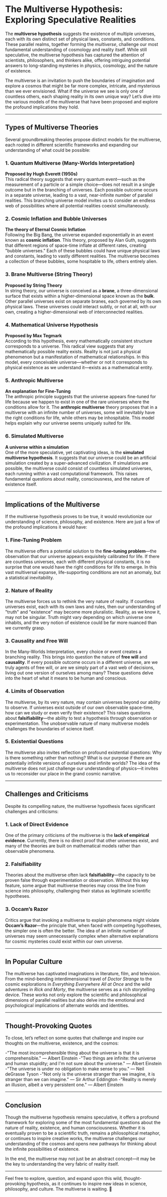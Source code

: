 # The Multiverse Hypothesis: Exploring Speculative Realities

The **multiverse hypothesis** suggests the existence of multiple universes, each with its own distinct set of physical laws, constants, and conditions. These parallel realms, together forming the *multiverse*, challenge our most fundamental understanding of cosmology and reality itself. While still speculative, the multiverse hypothesis has captured the attention of scientists, philosophers, and thinkers alike, offering intriguing potential answers to long-standing mysteries in physics, cosmology, and the nature of existence.

The multiverse is an invitation to push the boundaries of imagination and explore a cosmos that might be far more complex, intricate, and mysterious than we ever envisioned. What if the universe we see is only one of countless others, each shaping reality in its own unique way? Let’s dive into the various models of the multiverse that have been proposed and explore the profound implications they hold.

---

## Types of Multiverse Theories

Several groundbreaking theories propose distinct models for the multiverse, each rooted in different scientific frameworks and expanding our understanding of what could be possible:

### 1. Quantum Multiverse (Many-Worlds Interpretation)
**Proposed by Hugh Everett (1950s)**  
This radical theory suggests that every quantum event—such as the measurement of a particle or a simple choice—does not result in a single outcome but in the branching of universes. Each possible outcome occurs in a separate universe, leading to a vast, near-infinite number of parallel realities. This branching universe model invites us to consider an endless web of possibilities where all potential realities coexist simultaneously.

### 2. Cosmic Inflation and Bubble Universes
**The theory of Eternal Cosmic Inflation**  
Following the Big Bang, the universe expanded exponentially in an event known as **cosmic inflation**. This theory, proposed by Alan Guth, suggests that different regions of space-time inflate at different rates, creating "bubble universes." Each of these bubbles could have unique physical laws and constants, leading to vastly different realities. The multiverse becomes a collection of these bubbles, some hospitable to life, others entirely alien.

### 3. Brane Multiverse (String Theory)
**Proposed by String Theory**  
In string theory, our universe is conceived as a **brane**, a three-dimensional surface that exists within a higher-dimensional space known as the **bulk**. Other parallel universes exist on separate branes, each governed by its own physical laws. These universes could interact subtly, or not at all, with our own, creating a higher-dimensional web of interconnected realities.

### 4. Mathematical Universe Hypothesis
**Proposed by Max Tegmark**  
According to this hypothesis, every mathematically consistent structure corresponds to a universe. This radical view suggests that any mathematically possible reality exists. Reality is not just a physical phenomenon but a manifestation of mathematical relationships. In this model, every conceivable universe—whether or not it corresponds to physical existence as we understand it—exists as a mathematical entity.

### 5. Anthropic Multiverse
**An explanation for Fine-Tuning**  
The anthropic principle suggests that the universe appears fine-tuned for life because we happen to exist in one of the rare universes where the conditions allow for it. The **anthropic multiverse** theory proposes that in a multiverse with an infinite number of universes, some will inevitably have the right conditions for life, while others may be inhospitable. This model helps explain why our universe seems uniquely suited for life.

### 6. Simulated Multiverse
**A universe within a simulation**  
One of the more speculative, yet captivating ideas, is the **simulated multiverse hypothesis**. It suggests that our universe could be an artificial simulation created by a super-advanced civilization. If simulations are possible, the multiverse could consist of countless simulated universes, each running within a vast computational framework. This raises fundamental questions about reality, consciousness, and the nature of existence itself.

---

## Implications of the Multiverse

If the multiverse hypothesis proves to be true, it would revolutionize our understanding of science, philosophy, and existence. Here are just a few of the profound implications it would have:

### 1. Fine-Tuning Problem
The multiverse offers a potential solution to the **fine-tuning problem**—the observation that our universe appears exquisitely calibrated for life. If there are countless universes, each with different physical constants, it is no surprise that one would have the right conditions for life to emerge. In this vast multiversal expanse, life-supporting conditions are not an anomaly, but a statistical inevitability.

### 2. Nature of Reality
The multiverse forces us to rethink the very nature of reality. If countless universes exist, each with its own laws and rules, then our understanding of "truth" and "existence" may become more pluralistic. Reality, as we know it, may not be singular. Truth might vary depending on which universe one inhabits, and the very notion of existence could be far more nuanced than we currently grasp.

### 3. Causality and Free Will
In the Many-Worlds Interpretation, every choice or event creates a branching reality. This brings into question the nature of **free will** and **causality**. If every possible outcome occurs in a different universe, are we truly agents of free will, or are we simply part of a vast web of decisions, living out one version of ourselves among many? These questions delve into the heart of what it means to be human and conscious.

### 4. Limits of Observation
The multiverse, by its very nature, may contain universes beyond our ability to observe. If universes exist outside of our own observable space-time, how can we study or even verify their existence? This raises questions about **falsifiability**—the ability to test a hypothesis through observation or experimentation. The unobservable nature of many multiverse models challenges the boundaries of science itself.

### 5. Existential Questions
The multiverse also invites reflection on profound existential questions: Why is there something rather than nothing? What is our purpose if there are potentially infinite versions of ourselves and infinite worlds? The idea of the multiverse does not just challenge our understanding of physics—it invites us to reconsider our place in the grand cosmic narrative.

---

## Challenges and Criticisms

Despite its compelling nature, the multiverse hypothesis faces significant challenges and criticisms:

### 1. Lack of Direct Evidence
One of the primary criticisms of the multiverse is the **lack of empirical evidence**. Currently, there is no direct proof that other universes exist, and many of the theories are built on mathematical models rather than observable phenomena.

### 2. Falsifiability
Theories about the multiverse often lack **falsifiability**—the capacity to be proven false through experimentation or observation. Without this key feature, some argue that multiverse theories may cross the line from science into philosophy, challenging their status as legitimate scientific hypotheses.

### 3. Occam’s Razor
Critics argue that invoking a multiverse to explain phenomena might violate **Occam’s Razor**—the principle that, when faced with competing hypotheses, the simpler one is often the better. The idea of an infinite number of universes may seem unnecessarily complex when alternative explanations for cosmic mysteries could exist within our own universe.

---

## In Popular Culture

The multiverse has captivated imaginations in literature, film, and television. From the mind-bending interdimensional travel of *Doctor Strange* to the cosmic explorations in *Everything Everywhere All at Once* and the wild adventures in *Rick and Morty*, the multiverse serves as a rich storytelling device. These works not only explore the scientific and philosophical dimensions of parallel realities but also delve into the emotional and psychological implications of alternate worlds and identities.

---

## Thought-Provoking Quotes

To close, let’s reflect on some quotes that challenge and inspire our thoughts on the multiverse, existence, and the cosmos:

-"The most incomprehensible thing about the universe is that it is comprehensible." — Albert Einstein
-"Two things are infinite: the universe and human stupidity; and I'm not sure about the universe." — Albert Einstein
-"The universe is under no obligation to make sense to you." — Neil deGrasse Tyson
-"Not only is the universe stranger than we imagine, it is stranger than we can imagine." — Sir Arthur Eddington
-"Reality is merely an illusion, albeit a very persistent one." — Albert Einstein

---

## Conclusion

Though the multiverse hypothesis remains speculative, it offers a profound framework for exploring some of the most fundamental questions about the nature of reality, existence, and human consciousness. Whether it is eventually proven to be a scientific truth, remains a philosophical metaphor, or continues to inspire creative works, the multiverse challenges our understanding of the cosmos and opens new pathways for thinking about the infinite possibilities of existence. 

In the end, the multiverse may not just be an abstract concept—it may be the key to understanding the very fabric of reality itself. 

--- 

Feel free to explore, question, and expand upon this wild, thought-provoking hypothesis, as it continues to inspire new ideas in science, philosophy, and culture. The multiverse is waiting. 🌌
